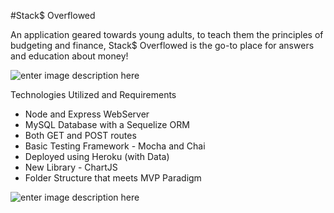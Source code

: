 #Stack$ Overflowed

An application geared towards young adults, to teach them the principles of budgeting and finance, Stack$ Overflowed is the go-to place for answers and education about money! 

![enter image description here](https://lh3.googleusercontent.com/0KX1MlslwnKZJMhAETcT4v5OsofGuAOqRPdIW7qWwF8PtA28yLQ2jnhOGgaZdZK1KOo7q7msMmvq "Landing Page")

Technologies Utilized and Requirements 

 - Node and Express WebServer <br/>
 - MySQL Database with a Sequelize ORM<br/>
 - Both GET and POST routes<br/>
 - Basic Testing Framework - Mocha and Chai<br/>
 - Deployed using Heroku (with Data)<br/>
 - New Library - ChartJS<br/>
 - Folder Structure that meets MVP Paradigm<br/>

![enter image description here](https://lh3.googleusercontent.com/_7bAO3FPLI1cLrVIaxqG4r23d5wTKNPusgCXo1MKq1_TdiC3iBmFZjUAfZ-zGYWDIdaClR00GE9B "Budget Page")
 


